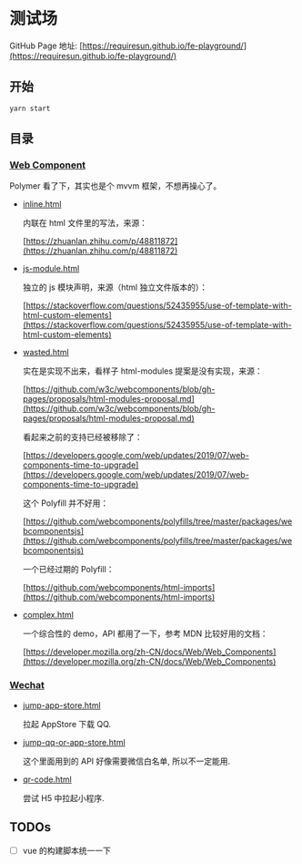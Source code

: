 测试场
===

GitHub Page 地址: [https://requiresun.github.io/fe-playground/](https://requiresun.github.io/fe-playground/)

## 开始

```
yarn start
```

## 目录

### [Web Component](./web-components)

Polymer 看了下，其实也是个 mvvm 框架，不想再操心了。

+ [inline.html](./web-components/inline.html)

    内联在 html 文件里的写法，来源：
    
    [https://zhuanlan.zhihu.com/p/48811872](https://zhuanlan.zhihu.com/p/48811872)

+ [js-module.html](./web-components/js-module.html)

    独立的 js 模块声明，来源（html 独立文件版本的）：
    
    [https://stackoverflow.com/questions/52435955/use-of-template-with-html-custom-elements](https://stackoverflow.com/questions/52435955/use-of-template-with-html-custom-elements)

+ [wasted.html](./web-components/wasted.html)

    实在是实现不出来，看样子 html-modules 提案是没有实现，来源：
    
    [https://github.com/w3c/webcomponents/blob/gh-pages/proposals/html-modules-proposal.md](https://github.com/w3c/webcomponents/blob/gh-pages/proposals/html-modules-proposal.md)

    看起来之前的支持已经被移除了：
    
    [https://developers.google.com/web/updates/2019/07/web-components-time-to-upgrade](https://developers.google.com/web/updates/2019/07/web-components-time-to-upgrade)

    这个 Polyfill 并不好用：
    
    [https://github.com/webcomponents/polyfills/tree/master/packages/webcomponentsjs](https://github.com/webcomponents/polyfills/tree/master/packages/webcomponentsjs)

    一个已经过期的 Polyfill：
    
    [https://github.com/webcomponents/html-imports](https://github.com/webcomponents/html-imports)

+ [complex.html](./web-components/complex.html)

    一个综合性的 demo，API 都用了一下，参考 MDN 比较好用的文档：
    
    [https://developer.mozilla.org/zh-CN/docs/Web/Web_Components](https://developer.mozilla.org/zh-CN/docs/Web/Web_Components)

### [Wechat](./wechat)

+ [jump-app-store.html](./wechat/jump-app-store.html)

    拉起 AppStore 下载 QQ.
    
+ [jump-qq-or-app-store.html](./wechat/jump-qq-or-app-store.html)

    这个里面用到的 API 好像需要微信白名单, 所以不一定能用.

+ [qr-code.html](./wechat/qr-code.html)

    尝试 H5 中拉起小程序.
    
## TODOs

- [ ] vue 的构建脚本统一一下
